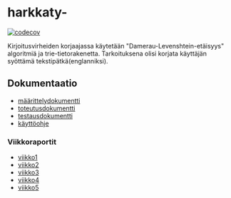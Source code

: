 # harkkaty-
[![codecov](https://codecov.io/gh/kxelina/ohtuvarasto/graph/badge.svg?token=NGPX79ATFB)](https://codecov.io/gh/kxelina/harkkaty-)

Kirjoitusvirheiden korjaajassa käytetään "Damerau-Levenshtein-etäisyys" algoritmiä ja trie-tietorakenetta. Tarkoituksena olisi korjata käyttäjän syöttämä tekstipätkä(englanniksi).

## Dokumentaatio
- [määrittelydokumentti](./documents/määrittelydokumentti.md)
- [toteutusdokumentti](./documents/toteutusdokumentti.md)
- [testausdokumentti](./documents/testausdokumentti.md)
- [käyttöohje](./documents/käyttöohje.md)

### Viikkoraportit
- [viikko1](./documents/viikkoraportit/raportti1.md)
- [viikko2](./documents/viikkoraportit/raportti2.md)
- [viikko3](./documents/viikkoraportit/raportti3.md)
- [viikko4](./documents/viikkoraportit/raportti4.md)
- [viikko5](./documents/viikkoraportit/raportti5.md)

